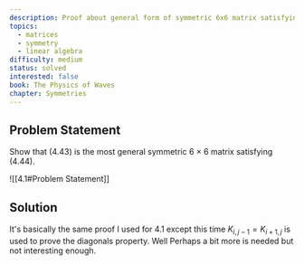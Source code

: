 ```yaml
---
description: Proof about general form of symmetric 6x6 matrix satisfying specific conditions
topics:
  - matrices
  - symmetry
  - linear algebra
difficulty: medium
status: solved
interested: false
book: The Physics of Waves
chapter: Symmetries
---
```


## Problem Statement

Show that (4.43) is the most general symmetric 6 × 6 matrix satisfying (4.44).



![[4.1#Problem Statement]]

## Solution
It's basically the same proof I used for 4.1 except this time $K_{i,j -1}=K_{i+1,j}$ is used to prove the diagonals property. Well Perhaps a bit more is needed but not interesting enough.
